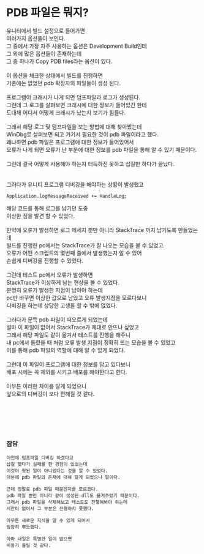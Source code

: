 # PDB 파일은 뭐지?

유니티에서 빌드 설정으로 들어가면</br>
여러가지 옵션들이 보인다.</br>
그 중에서 가장 자주 사용하는 옵션은 Development Build인데</br>
그 외에 많은 옵션들이 존재하는데</br>
그 중 하나가 Copy PDB files라는 옵션이 있다.</br>
</br>
이 옵션을 체크한 상태에서 빌드를 진행하면</br>
기존에는 없었던 pdb 확장자의 파일들이 생성 된다.</br>
</br>
프로그램이 크래시가 나게 되면 덤프파일과 로그가 생성된다.</br>
그런데 그 로그를 살펴보면 크래시에 대한 정보가 들어있긴 한데</br>
도대체 어디서 어떻게 크래시가 났는지 보기가 힘들다.</br>
</br>
그래서 해당 로그 및 덤프파일을 보는 방법에 대해 찾아봤는데</br>
WinDbg로 살펴보면 되고 거기서 필요한 것이 pdb 파일이라고 했다.</br>
왜냐하면 pdb 파일은 프로그램에 대한 정보가 들어있어서</br>
오류가 나게 되면 오류가 난 부분에 대한 정보를 pdb 파일을 통해 알 수 있기 때문이다.</br>
</br>
그런데 결국 어떻게 사용해야 하는지 터득하진 못하고 삽질만 하다가 끝났다.</br>
</br>
</br>
그러다가 유니티 프로그램 디버깅을 해야하는 상황이 발생했고</br>
```
Application.logMessageReceived += HandleLog;
```
해당 코드를 통해 로그를 남기던 도중</br>
이상한 점을 발견 할 수 있었다.</br>
</br>
만약에 오류가 발생하면 로그 메세지 뿐만 아니라 StackTrace 까지 남기도록 만들었는데</br>
빌드를 진행한 pc에서는 StackTrace가 잘 나오는 모습을 볼 수 있었고.</br>
오류가 어떤 스크립트의 몇번째 줄에서 발생했는지 알 수 있어</br>
손쉽게 디버깅을 진행할 수 있었다.</br>
</br>
그런데 테스트 pc에서 오류가 발생하면</br>
StackTrace가 이상하게 남는 현상을 볼 수 있었다.</br>
분명히 오류가 발생한 지점이 남아야 하는데</br>
pc만 바꾸면 이상한 값으로 남았고 오류 발생지점을 모르다보니</br>
디버깅을 하는데 상당한 고생을 할 수 밖에 없었다.</br> 
</br>
그러다가 문득 pdb 파일이 떠오르게 되었는데</br>
설마 이 파일이 없어서 StackTrace가 제대로 안뜨나 싶었고</br>
그래서 해당 파일도 같이 옮겨서 테스트를 진행을 해주니</br>
내 pc에서 돌렸을 때 처럼 오류 발생 지점이 정확히 뜨는 모습을 볼 수 있었고</br>
이를 통해 pdb 파일의 역할에 대해 알 수 있게 되었다.</br>
</br>
그런데 이 파일이 프로그램에 대한 정보를 담고 있다보니</br>
배포 시에는 꼭 제외를 시키고 배포를 해야한다고 한다.</br>
</br>
아무튼 이러한 차이를 알게 되었으니</br>
앞으로의 디버깅이 보다 편해질 것 같다.</br>
</br>
</br>
</br>
</br>
</br>
### 잡담
```
이전에 덤프파일 디버깅 하겠다고
삽질 했다가 실패를 한 경험이 있었는데
이것이 헛된 일이 아니었다는 것을 알 수 있었다.
덕분에 pdb 파일의 존재에 대해 알게 되었으니 말이다.

근데 정말로 pdb 파일 때문인지를 모르겠다.
pdb 파일 뿐만 아니라 같이 생성된 dll도 옮겨주었기 때문이다.
그래서 pdb 파일을 삭제해보고 테스트도 진햏해봐야 하는데
시간이 없어서 그 부분은 진행하지 못했다.

아무튼 새로운 지식을 알 수 있게 되어서
굉장히 뿌듯했다.

아마 내일은 특별한 일이 없으면
비동기 올릴 것 같다.
```